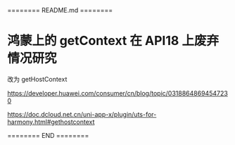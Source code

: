 ======== README.md ========

# 鸿蒙上的 getContext 在 API18 上废弃情况研究

改为 getHostContext

https://developer.huawei.com/consumer/cn/blog/topic/03188648694547230

https://doc.dcloud.net.cn/uni-app-x/plugin/uts-for-harmony.html#gethostcontext

======== END ========
